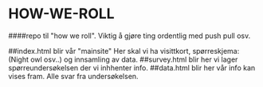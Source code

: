 # HOW-WE-ROLL
####repo til "how we roll". Viktig å gjøre ting ordentlig med push pull osv.

##index.html blir vår "mainsite" Her skal vi ha visittkort, spørreskjema: (Night owl osv..) og innsamling av data.
##survey.html blir her vi lager spørreundersøkelsen der vi inhhenter info.
##data.html blir her vår info kan vises fram. Alle svar fra undersøkelsen.
